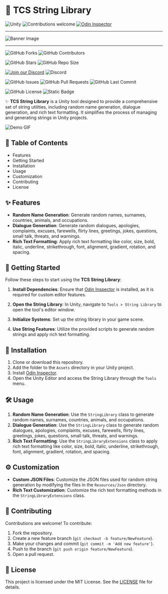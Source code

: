 # 🎨 TCS String Library

![Unity](https://img.shields.io/badge/Unity-2022.3+-black.svg?style=for-the-badge&logo=unity)
![Contributions welcome](https://img.shields.io/badge/Contributions-Welcome-brightgreen.svg?style=for-the-badge)
[![Odin Inspector](https://img.shields.io/badge/Odin_Inspector-Required-blue?style=for-the-badge)](https://odininspector.com/)

***
![Banner Image](https://via.placeholder.com/1000x300.png?text=assets+TCS+String+Library+for+Unity)
***

![GitHub Forks](https://img.shields.io/github/forks/Ddemon26/TCS-String-Library)
![GitHub Contributors](https://img.shields.io/github/contributors/Ddemon26/TCS-String-Library)

![GitHub Stars](https://img.shields.io/github/stars/Ddemon26/TCS-String-Library)
![GitHub Repo Size](https://img.shields.io/github/repo-size/Ddemon26/TCS-String-Library)

[![Join our Discord](https://img.shields.io/badge/Discord-Join%20Us-7289DA?logo=discord&logoColor=white)](https://discord.gg/knwtcq3N2a)
![Discord](https://img.shields.io/discord/1047781241010794506)

![GitHub Issues](https://img.shields.io/github/issues/Ddemon26/TCS-String-Library)
![GitHub Pull Requests](https://img.shields.io/github/issues-pr/Ddemon26/TCS-String-Library)
![GitHub Last Commit](https://img.shields.io/github/last-commit/Ddemon26/TCS-String-Library)

![GitHub License](https://img.shields.io/github/license/Ddemon26/TCS-String-Library)
![Static Badge](https://img.shields.io/badge/Noobs-0-blue)

✨ **TCS String Library** is a Unity tool designed to provide a comprehensive set of string utilities, including random name generation, dialogue generation, and rich text formatting. It simplifies the process of managing and generating strings in Unity projects.

![Demo GIF](https://media.giphy.com/media/l4Ep6KDbnTvdhGMP6/giphy.gif)

## 📜 Table of Contents
- Features
- Getting Started
- Installation
- Usage
- Customization
- Contributing
- License

## ✨ Features

- **Random Name Generation**: Generate random names, surnames, countries, animals, and occupations.
- **Dialogue Generation**: Generate random dialogues, apologies, complaints, excuses, farewells, flirty lines, greetings, jokes, questions, small talk, threats, and warnings.
- **Rich Text Formatting**: Apply rich text formatting like color, size, bold, italic, underline, strikethrough, font, alignment, gradient, rotation, and spacing.

## 🚀 Getting Started

Follow these steps to start using the **TCS String Library**:

1. **Install Dependencies**: Ensure that [Odin Inspector](https://odininspector.com/) is installed, as it is required for custom editor features.

2. **Open the String Library**: In Unity, navigate to `Tools > String Library` to open the tool's editor window.

3. **Initialize Systems**: Set up the string library in your game scene.

4. **Use String Features**: Utilize the provided scripts to generate random strings and apply rich text formatting.

## 🔧 Installation

1. Clone or download this repository.
2. Add the folder to the `Assets` directory in your Unity project.
3. Install [Odin Inspector](https://odininspector.com/).
4. Open the Unity Editor and access the String Library through the `Tools` menu.

## 🛠️ Usage

1. **Random Name Generation**: Use the `StringLibrary` class to generate random names, surnames, countries, animals, and occupations.
2. **Dialogue Generation**: Use the `StringLibrary` class to generate random dialogues, apologies, complaints, excuses, farewells, flirty lines, greetings, jokes, questions, small talk, threats, and warnings.
3. **Rich Text Formatting**: Use the `StringLibraryExtensions` class to apply rich text formatting like color, size, bold, italic, underline, strikethrough, font, alignment, gradient, rotation, and spacing.

## ⚙️ Customization

- **Custom JSON Files**: Customize the JSON files used for random string generation by modifying the files in the `Resources/Json` directory.
- **Rich Text Customization**: Customize the rich text formatting methods in the `StringLibraryExtensions` class.

## 🤝 Contributing

Contributions are welcome! To contribute:

1. Fork the repository.
2. Create a new feature branch (`git checkout -b feature/NewFeature`).
3. Make your changes and commit (`git commit -m 'Add new feature'`).
4. Push to the branch (`git push origin feature/NewFeature`).
5. Open a pull request.

## 📄 License

This project is licensed under the MIT License. See the [LICENSE](LICENSE) file for details.
